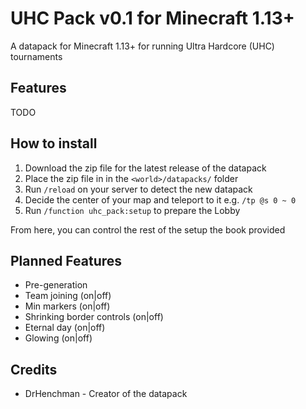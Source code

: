 # UHC Pack v0.1 for Minecraft 1.13+

A datapack for Minecraft 1.13+ for running Ultra Hardcore (UHC) tournaments

## Features

TODO

## How to install

1. Download the zip file for the latest release of the datapack
2. Place the zip file in in the `<world>/datapacks/` folder
3. Run `/reload` on your server to detect the new datapack
4. Decide the center of your map and teleport to it e.g. `/tp @s 0 ~ 0`
5. Run `/function uhc_pack:setup` to prepare the Lobby

From here, you can control the rest of the setup the book provided

## Planned Features

* Pre-generation
* Team joining (on|off)
* Min markers (on|off)
* Shrinking border controls (on|off)
* Eternal day (on|off)
* Glowing (on|off)

## Credits

* DrHenchman - Creator of the datapack
